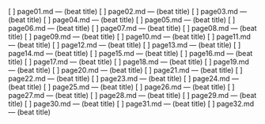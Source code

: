 [ ] page01.md — (beat title)
[ ] page02.md — (beat title)
[ ] page03.md — (beat title)
[ ] page04.md — (beat title)
[ ] page05.md — (beat title)
[ ] page06.md — (beat title)
[ ] page07.md — (beat title)
[ ] page08.md — (beat title)
[ ] page09.md — (beat title)
[ ] page10.md — (beat title)
[ ] page11.md — (beat title)
[ ] page12.md — (beat title)
[ ] page13.md — (beat title)
[ ] page14.md — (beat title)
[ ] page15.md — (beat title)
[ ] page16.md — (beat title)
[ ] page17.md — (beat title)
[ ] page18.md — (beat title)
[ ] page19.md — (beat title)
[ ] page20.md — (beat title)
[ ] page21.md — (beat title)
[ ] page22.md — (beat title)
[ ] page23.md — (beat title)
[ ] page24.md — (beat title)
[ ] page25.md — (beat title)
[ ] page26.md — (beat title)
[ ] page27.md — (beat title)
[ ] page28.md — (beat title)
[ ] page29.md — (beat title)
[ ] page30.md — (beat title)
[ ] page31.md — (beat title)
[ ] page32.md — (beat title)
